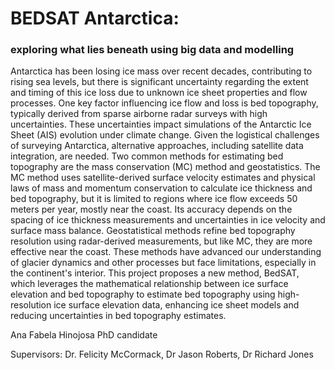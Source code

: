 # BEDSAT Antarctica:
### exploring what lies beneath using big data and modelling

Antarctica has been losing ice mass over recent decades, contributing to rising sea levels, but there is significant uncertainty regarding the extent and timing of this ice loss due to unknown ice sheet properties and flow processes. One key factor influencing ice flow and loss is bed topography, typically derived from sparse airborne radar surveys with high uncertainties. These uncertainties impact simulations of the Antarctic Ice Sheet (AIS) evolution under climate change. Given the logistical challenges of surveying Antarctica, alternative approaches, including satellite data integration, are needed. Two common methods for estimating bed topography are the mass conservation (MC) method and geostatistics. The MC method uses satellite-derived surface velocity estimates and physical laws of mass and momentum conservation to calculate ice thickness and bed topography, but it is limited to regions where ice flow exceeds 50 meters per year, mostly near the coast. Its accuracy depends on the spacing of ice thickness measurements and uncertainties in ice velocity and surface mass balance. Geostatistical methods refine bed topography resolution using radar-derived measurements, but like MC, they are more effective near the coast. These methods have advanced our understanding of glacier dynamics and other processes but face limitations, especially in the continent's interior. This project proposes a new method, BedSAT, which leverages the mathematical relationship between ice surface elevation and bed topography to estimate bed topography using high-resolution ice surface elevation data, enhancing ice sheet models and reducing uncertainties in bed topography estimates.

Ana Fabela Hinojosa PhD candidate

Supervisors:
Dr. Felicity McCormack, Dr Jason Roberts, Dr Richard Jones
